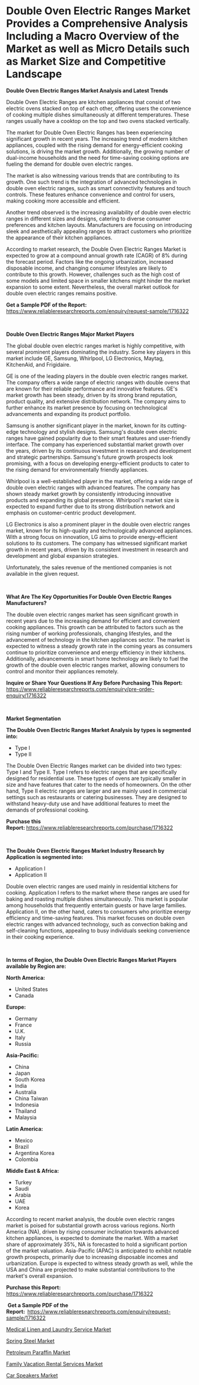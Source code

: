 <p><h1>Double Oven Electric Ranges Market Provides a Comprehensive Analysis Including a Macro Overview of the Market as well as Micro Details such as Market Size and Competitive Landscape</h1></p><p><strong>Double Oven Electric Ranges Market Analysis and Latest Trends</strong></p>
<p><p>Double Oven Electric Ranges are kitchen appliances that consist of two electric ovens stacked on top of each other, offering users the convenience of cooking multiple dishes simultaneously at different temperatures. These ranges usually have a cooktop on the top and two ovens stacked vertically.</p><p>The market for Double Oven Electric Ranges has been experiencing significant growth in recent years. The increasing trend of modern kitchen appliances, coupled with the rising demand for energy-efficient cooking solutions, is driving the market growth. Additionally, the growing number of dual-income households and the need for time-saving cooking options are fueling the demand for double oven electric ranges.</p><p>The market is also witnessing various trends that are contributing to its growth. One such trend is the integration of advanced technologies in double oven electric ranges, such as smart connectivity features and touch controls. These features enhance convenience and control for users, making cooking more accessible and efficient.</p><p>Another trend observed is the increasing availability of double oven electric ranges in different sizes and designs, catering to diverse consumer preferences and kitchen layouts. Manufacturers are focusing on introducing sleek and aesthetically appealing ranges to attract customers who prioritize the appearance of their kitchen appliances.</p><p>According to market research, the Double Oven Electric Ranges Market is expected to grow at a compound annual growth rate (CAGR) of 8% during the forecast period. Factors like the ongoing urbanization, increased disposable income, and changing consumer lifestyles are likely to contribute to this growth. However, challenges such as the high cost of some models and limited space in smaller kitchens might hinder the market expansion to some extent. Nevertheless, the overall market outlook for double oven electric ranges remains positive.</p></p>
<p><strong>Get a Sample PDF of the Report:&nbsp;</strong> <a href="https://www.reliableresearchreports.com/enquiry/request-sample/1716322">https://www.reliableresearchreports.com/enquiry/request-sample/1716322</a></p>
<p>&nbsp;</p>
<p><strong>Double Oven Electric Ranges Major Market Players</strong></p>
<p><p>The global double oven electric ranges market is highly competitive, with several prominent players dominating the industry. Some key players in this market include GE, Samsung, Whirlpool, LG Electronics, Maytag, KitchenAid, and Frigidaire.</p><p>GE is one of the leading players in the double oven electric ranges market. The company offers a wide range of electric ranges with double ovens that are known for their reliable performance and innovative features. GE's market growth has been steady, driven by its strong brand reputation, product quality, and extensive distribution network. The company aims to further enhance its market presence by focusing on technological advancements and expanding its product portfolio.</p><p>Samsung is another significant player in the market, known for its cutting-edge technology and stylish designs. Samsung's double oven electric ranges have gained popularity due to their smart features and user-friendly interface. The company has experienced substantial market growth over the years, driven by its continuous investment in research and development and strategic partnerships. Samsung's future growth prospects look promising, with a focus on developing energy-efficient products to cater to the rising demand for environmentally friendly appliances.</p><p>Whirlpool is a well-established player in the market, offering a wide range of double oven electric ranges with advanced features. The company has shown steady market growth by consistently introducing innovative products and expanding its global presence. Whirlpool's market size is expected to expand further due to its strong distribution network and emphasis on customer-centric product development.</p><p>LG Electronics is also a prominent player in the double oven electric ranges market, known for its high-quality and technologically advanced appliances. With a strong focus on innovation, LG aims to provide energy-efficient solutions to its customers. The company has witnessed significant market growth in recent years, driven by its consistent investment in research and development and global expansion strategies.</p><p>Unfortunately, the sales revenue of the mentioned companies is not available in the given request.</p></p>
<p>&nbsp;</p>
<p><strong>What Are The Key Opportunities For Double Oven Electric Ranges Manufacturers?</strong></p>
<p><p>The double oven electric ranges market has seen significant growth in recent years due to the increasing demand for efficient and convenient cooking appliances. This growth can be attributed to factors such as the rising number of working professionals, changing lifestyles, and the advancement of technology in the kitchen appliances sector. The market is expected to witness a steady growth rate in the coming years as consumers continue to prioritize convenience and energy efficiency in their kitchens. Additionally, advancements in smart home technology are likely to fuel the growth of the double oven electric ranges market, allowing consumers to control and monitor their appliances remotely.</p></p>
<p><strong>Inquire or Share Your Questions If Any Before Purchasing This Report:</strong> <a href="https://www.reliableresearchreports.com/enquiry/pre-order-enquiry/1716322">https://www.reliableresearchreports.com/enquiry/pre-order-enquiry/1716322</a></p>
<p>&nbsp;</p>
<p><strong>Market Segmentation</strong></p>
<p><strong>The Double Oven Electric Ranges Market Analysis by types is segmented into:</strong></p>
<p><ul><li>Type I</li><li>Type II</li></ul></p>
<p><p>The Double Oven Electric Ranges market can be divided into two types: Type I and Type II. Type I refers to electric ranges that are specifically designed for residential use. These types of ovens are typically smaller in size and have features that cater to the needs of homeowners. On the other hand, Type II electric ranges are larger and are mainly used in commercial settings such as restaurants or catering businesses. They are designed to withstand heavy-duty use and have additional features to meet the demands of professional cooking.</p></p>
<p><strong>Purchase this Report:&nbsp;</strong><a href="https://www.reliableresearchreports.com/purchase/1716322">https://www.reliableresearchreports.com/purchase/1716322</a></p>
<p>&nbsp;</p>
<p><strong>The Double Oven Electric Ranges Market Industry Research by Application is segmented into:</strong></p>
<p><ul><li>Application I</li><li>Application II</li></ul></p>
<p><p>Double oven electric ranges are used mainly in residential kitchens for cooking. Application I refers to the market where these ranges are used for baking and roasting multiple dishes simultaneously. This market is popular among households that frequently entertain guests or have large families. Application II, on the other hand, caters to consumers who prioritize energy efficiency and time-saving features. This market focuses on double oven electric ranges with advanced technology, such as convection baking and self-cleaning functions, appealing to busy individuals seeking convenience in their cooking experience.</p></p>
<p>&nbsp;</p>
<p><strong>In terms of Region, the Double Oven Electric Ranges Market Players available by Region are:</strong></p>
<p>
    <p> <strong> North America: </strong>
        <ul>
            <li>United States</li>
            <li>Canada</li>
        </ul>
        </p> 
    <p> <strong> Europe: </strong>
        <ul>
            <li>Germany</li>
            <li>France</li>
            <li>U.K.</li>
            <li>Italy</li>
            <li>Russia</li>
        </ul>
        </p> 
    <p> <strong> Asia-Pacific: </strong>
        <ul>
            <li>China</li>
            <li>Japan</li>
            <li>South Korea</li>
            <li>India</li>
            <li>Australia</li>
            <li>China Taiwan</li>
            <li>Indonesia</li>
            <li>Thailand</li>
            <li>Malaysia</li>
        </ul>
        </p> 
    <p> <strong> Latin America: </strong>
        <ul>
            <li>Mexico</li>
            <li>Brazil</li>
            <li>Argentina Korea</li>
            <li>Colombia</li>
        </ul>
        </p> 
    <p> <strong> Middle East & Africa: </strong>
        <ul>
            <li>Turkey</li>
            <li>Saudi</li>
            <li>Arabia</li>
            <li>UAE</li>
            <li>Korea</li>
        </ul>
    </p>
    </p>
<p><p>According to recent market analysis, the double oven electric ranges market is poised for substantial growth across various regions. North America (NA), driven by rising consumer inclination towards advanced kitchen appliances, is expected to dominate the market. With a market share of approximately 35%, NA is forecasted to hold a significant portion of the market valuation. Asia-Pacific (APAC) is anticipated to exhibit notable growth prospects, primarily due to increasing disposable incomes and urbanization. Europe is expected to witness steady growth as well, while the USA and China are projected to make substantial contributions to the market's overall expansion.</p></p>
<p><strong>Purchase this Report: </strong><a href="https://www.reliableresearchreports.com/purchase/1716322">https://www.reliableresearchreports.com/purchase/1716322</a></p>
<p>&nbsp;<strong>Get a Sample PDF of the Report:&nbsp;&nbsp;</strong><a href="https://www.reliableresearchreports.com/enquiry/request-sample/1716322">https://www.reliableresearchreports.com/enquiry/request-sample/1716322</a></p>
<p><strong></strong></p>
<p><p><a href="https://github.com/shotows/Market-Research-Report-List-1/blob/main/medical-linen-and-laundry-service-market.md">Medical Linen and Laundry Service Market</a></p><p><a href="https://medium.com/p/b5b32f0689c1/edit">Spring Steel Market</a></p><p><a href="https://medium.com/@marianmraz_72126/petroleum-paraffin-market-size-reveals-the-best-marketing-channels-in-global-industry-d70f3c6794ea">Petroleum Paraffin Market</a></p><p><a href="https://github.com/sonuprakash1/Market-Research-Report-List-1/blob/main/family-vacation-rental-services-market.md">Family Vacation Rental Services Market</a></p><p><a href="https://medium.com/@sharonmurphy49/car-speakers-market-trends-and-market-analysis-forecasted-for-period-2024-2031-788132321f26">Car Speakers Market</a></p></p>